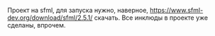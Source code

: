 
Проект на sfml, для запуска нужно, наверное, https://www.sfml-dev.org/download/sfml/2.5.1/ скачать. Все инклюды в проекте уже сделаны, впрочем.
